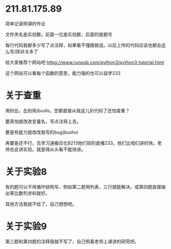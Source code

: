 # 211.81.175.89
简单记录网课的作业

文件夹名是实验数。前面一位是实验数，后面的是题号

每行代码我都多少写了点注释，如果看不懂跟我说。以后上传的代码应该也都会这么写(除非太多了

给大家推荐个网站吧
https://www.runoob.com/python3/python3-tutorial.html

这个网站可以看每个函数的意思，能力强的也可以自学233

# 关于查重
用别怂，怂别用(bushi。您都直接从我这儿扒代码了还怕查重？

要真怕就改改变量名，写点注释上去。

要是有能力就改改我写的bug(bushui

再要是还不行，去学习通看应化B213他们班的直播233。他们比咱们讲的快。老师也会讲实验。就是得从头看不能快进。

# 关于实验8
有的题可以不用循环结构写，例如第二题用列表，三行就能解决。或第四题直接输出等比数列求和就好。

其他方法我就不给了，自己想想吧。

# 关于实验9
第三题和第四题的注释我就不写了，自己照着老师上课讲的研究吧。

